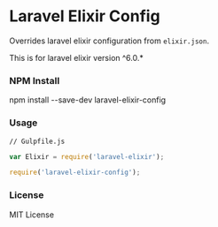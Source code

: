 # Laravel Elixir Config

Overrides laravel elixir configuration from `elixir.json`.

This is for laravel elixir version ^6.0.*

### NPM Install

npm install --save-dev laravel-elixir-config


### Usage

`// Gulpfile.js`

``` javascript
var Elixir = require('laravel-elixir');

require('laravel-elixir-config');
```

### License
MIT License